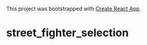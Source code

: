 This project was bootstrapped with [Create React App](https://github.com/facebook/create-react-app).

# street_fighter_selection
